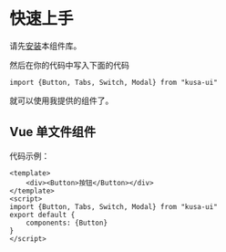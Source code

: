 # 快速上手

请先[安装](/doc/install)本组件库。

然后在你的代码中写入下面的代码

```
import {Button, Tabs, Switch, Modal} from "kusa-ui"
```

就可以使用我提供的组件了。

## Vue 单文件组件

代码示例：
```
<template>
    <div><Button>按钮</Button></div>
</template>
<script>
import {Button, Tabs, Switch, Modal} from "kusa-ui"
export default {
    components: {Button}
}
</script>
```

